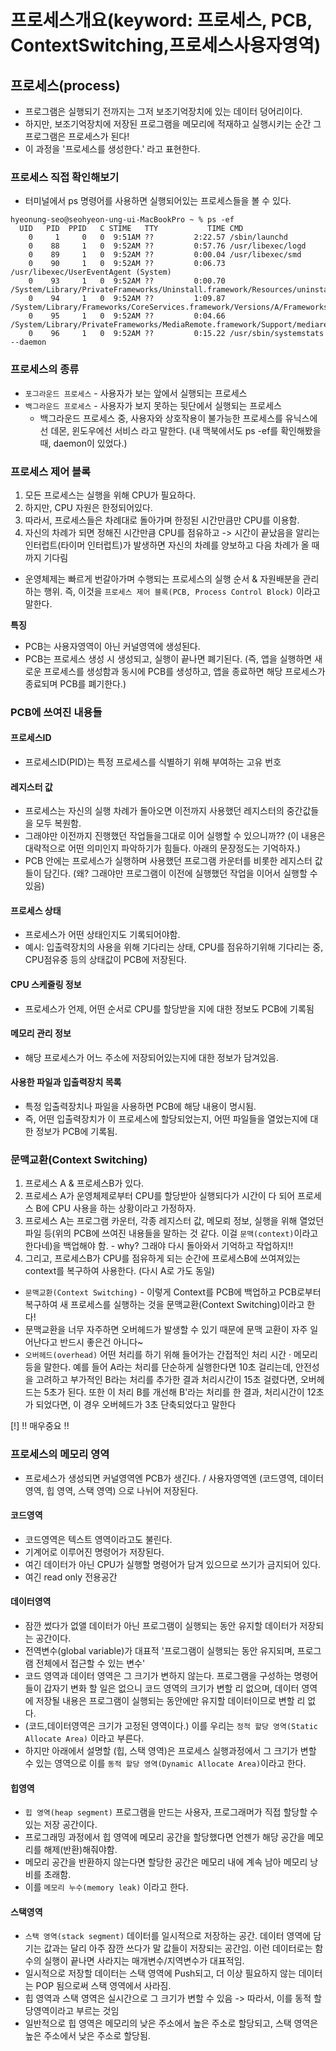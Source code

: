 # 프로세스개요(keyword: 프로세스, PCB, ContextSwitching,프로세스사용자영역)

## 프로세스(process)
- 프로그램은 실행되기 전까지는 그저 보조기억장치에 있는 데이터 덩어리이다. 
- 하지만, 보조기억장치에 저장된 프로그램을 메모리에 적재하고 실행시키는 순간 그 프로그램은 프로세스가 된다!
- 이 과정을 '프로세스를 생성한다.' 라고 표현한다.

### 프로세스 직접 확인해보기
- 터미널에서 ps 명령어를 사용하면 실행되어있는 프로세스들을 볼 수 있다.
```
hyeonung-seo@seohyeon-ung-ui-MacBookPro ~ % ps -ef
  UID   PID  PPID   C STIME   TTY           TIME CMD
    0     1     0   0  9:51AM ??         2:22.57 /sbin/launchd
    0    88     1   0  9:52AM ??         0:57.76 /usr/libexec/logd
    0    89     1   0  9:52AM ??         0:00.04 /usr/libexec/smd
    0    90     1   0  9:52AM ??         0:06.73 /usr/libexec/UserEventAgent (System)
    0    93     1   0  9:52AM ??         0:00.70 /System/Library/PrivateFrameworks/Uninstall.framework/Resources/uninstalld
    0    94     1   0  9:52AM ??         1:09.87 /System/Library/Frameworks/CoreServices.framework/Versions/A/Frameworks/FSEvents.framework/Versions/A/Support/fseventsd
    0    95     1   0  9:52AM ??         0:04.66 /System/Library/PrivateFrameworks/MediaRemote.framework/Support/mediaremoted
    0    96     1   0  9:52AM ??         0:15.22 /usr/sbin/systemstats --daemon

```
### 프로세스의 종류
- `포그라운드 프로세스` - 사용자가 보는 앞에서 실행되는 프로세스
- `백그라운드 프로세스` - 사용자가 보지 못하는 뒷단에서 실행되는 프로세스
    - 백그라운드 프로세스 중, 사용자와 상호작용이 불가능한 프로세스를 유닉스에선 데몬, 윈도우에선 서비스 라고 말한다. (내 맥북에서도 ps -ef를 확인해봤을 때, daemon이 있었다.)

### 프로세스 제어 블록
1. 모든 프로세스는 실행을 위해 CPU가 필요하다.
2. 하지만, CPU 자원은 한정되어있다.
3. 따라서, 프로세스들은 차례대로 돌아가며 한정된 시간만큼만 CPU를 이용함.
4. 자신의 차례가 되면 정해진 시간만큼 CPU를 점유하고 -> 시간이 끝났음을 알리는 인터럽트(타이머 인터럽트)가 발생하면 자신의 차례를 양보하고 다음 차례가 올 때까지 기다림
- 운영체제는 빠르게 번갈아가며 수행되는 프로세스의 실행 순서 & 자원배분을 관리하는 행위. 즉, 이것을 `프로세스 제어 블록(PCB, Process Control Block)` 이라고 말한다.

**특징**
- PCB는 사용자영역이 아닌 커널영역에 생성된다.
- PCB는 프로세스 생성 시 생성되고, 실행이 끝나면 폐기된다.
    (즉, 앱을 실행하면 새로운 프로세스를 생성함과 동시에 PCB를 생성하고, 앱을 종료하면 해당 프로세스가 종료되며 PCB를 폐기한다.)

### PCB에 쓰여진 내용들
#### 프로세스ID
- 프로세스ID(PID)는 특정 프로세스를 식별하기 위해 부여하는 고유 번호

#### 레지스터 값
- 프로세스는 자신의 실행 차례가 돌아오면 이전까지 사용했던 레지스터의 중간값들을 모두 복원함.
- 그래야만 이전까지 진행했던 작업들을그대로 이어 실행할 수 있으니까?? (이 내용은 대략적으로 어떤 의미인지 파악하기가 힘들다. 아래의 문장정도는 기억하자.)
- PCB 안에는 프로세스가 실행하며 사용했던 프로그램 카운터를 비롯한 레지스터 값들이 담긴다. (왜? 그래야만 프로그램이 이전에 실행했던 작업을 이어서 실행할 수 있음)

#### 프로세스 상태
- 프로세스가 어떤 상태인지도 기록되어야함.
- 예시: 입출력장치의 사용을 위해 기다리는 상태, CPU를 점유하기위해 기다리는 중, CPU점유중 등의 상태값이 PCB에 저장된다.

#### CPU 스케줄링 정보
- 프로세스가 언제, 어떤 순서로 CPU를 할당받을 지에 대한 정보도 PCB에 기록됨

#### 메모리 관리 정보
- 해당 프로세스가 어느 주소에 저장되어있는지에 대한 정보가 담겨있음.

#### 사용한 파일과 입출력장치 목록
- 특정 입출력장치나 파일을 사용하면 PCB에 해당 내용이 명시됨.
- 즉, 어떤 입출력장치가 이 프로세스에 할당되었는지, 어떤 파일들을 열었는지에 대한 정보가 PCB에 기록됨.

### 문맥교환(Context Switching)
1. 프로세스 A & 프로세스B가 있다.
2. 프로세스 A가 운영체제로부터 CPU를 할당받아 실행되다가 시간이 다 되어 프로세스 B에 CPU 사용을 하는 상황이라고 가정하자.
3. 프로세스 A는 프로그램 카운터, 각종 레지스터 값, 메모뢰 정보, 실행을 위해 열었던 파일 등(위의 PCB에 쓰여진 내용들을 말하는 것 같다. 이걸 `문맥(context)`이라고 한다네)을 백업해야 함. - why? 그래야 다시 돌아와서 기억하고 작업하지!!
4. 그리고, 프로세스B가 CPU를 점유하게 되는 순간에 프로세스B에 쓰여져있는 context를 복구하여 사용한다. (다시 A로 가도 동일)
- `문맥교환(Context Switching)` - 이렇게 Context를 PCB에 백업하고 PCB로부터 복구하여 새 프로세스를 실행하는 것을 문맥교환(Context Switching)이라고 한다!
- 문맥교환을 너무 자주하면 오버헤드가 발생할 수 있기 때문에 문맥 교환이 자주 일어난다고 반드시 좋은건 아니다~
- `오버헤드(overhead)`  어떤 처리를 하기 위해 들어가는 간접적인 처리 시간 · 메모리 등을 말한다. 
    예를 들어 A라는 처리를 단순하게 실행한다면 10초 걸리는데, 안전성을 고려하고 부가적인 B라는 처리를 추가한 결과 처리시간이 15초 걸렸다면, 
    오버헤드는 5초가 된다. 또한 이 처리 B를 개선해 B'라는 처리를 한 결과, 처리시간이 12초가 되었다면, 이 경우 오버헤드가 3초 단축되었다고 말한다

[!] !! 매우중요 !!
### 프로세스의 메모리 영역
- 프로세스가 생성되면 커널영역엔 PCB가 생긴다. / 사용자영역엔 (코드영역, 데이터 영역, 힙 영역, 스택 영역) 으로 나뉘어 저장된다.

#### 코드영역
- 코드영역은 텍스트 영역이라고도 불린다.
- 기계어로 이루어진 명령어가 저장된다.
- 여긴 데이터가 아닌 CPU가 실행할 명령어가 담겨 있으므로 쓰기가 금지되어 있다.
- 여긴 read only 전용공간

#### 데이터영역
- 잠깐 썼다가 없앨 데이터가 아닌 프로그램이 실행되는 동안 유지할 데이터가 저장되는 공간이다.
- 전역변수(global variable)가 대표적 '프로그램이 실행되는 동안 유지되며, 프로그램 전체에서 접근할 수 있는 변수'
- 코드 영역과 데이터 영역은 그 크기가 변하지 않는다. 
    프로그램을 구성하는 명령어들이 갑자기 변화 할 일은 없으니 코드 영역의 크기가 변할 리 없으며, 
    데이터 영역에 저장될 내용은 프로그램이 실행되는 동안에만 유지할 데이터이므로 변할 리 없다.
- (코드,데이터영역은 크기가 고정된 영역이다.) 이를 우리는 `정적 할당 영역(Static Allocate Area)` 이라고 부른다.
- 하지만 아래에서 설명할 (힙, 스택 영역)은 프로세스 실행과정에서 그 크기가 변할 수 있는 영역으로 이를 `동적 할당 영역(Dynamic Allocate Area)`이라고 한다.
    
#### 힙영역
- `힙 영역(heap segment)` 프로그램을 만드는 사용자, 프로그래머가 직접 할당할 수 있는 저장 공간이다.
- 프로그래밍 과정에서 힙 영역에 메모리 공간을 할당했다면 언젠가 해당 공간을 메모리를 해제(반환)해줘야함.
- 메모리 공간을 반환하지 않는다면 할당한 공간은 메모리 내에 계속 남아 메모리 낭비를 초래함.
- 이를 `메모리 누수(memory leak)` 이라고 한다.

#### 스택영역
- `스택 영역(stack segment)` 데이터를 일시적으로 저장하는 공간.
    데이터 영역에 담기는 값과는 달리 아주 잠깐 쓰다가 말 값들이 저장되는 공간임.
    이런 데이터로는 함수의 실행이 끝나면 사라지는 매개변수/지역변수가 대표적임.
- 일시적으로 저장할 데이터는 스택 영역에 Push되고, 더 이상 필요하지 않는 데이터는 POP 됨으로써 스택 영역에서 사라짐.
- 힙 영역과 스택 영역은 실시간으로 그 크기가 변할 수 있음 -> 따라서, 이를 동적 할당영역이라고 부르는 것임
- 일반적으로 힙 영역은 메모리의 낮은 주소에서 높은 주소로 할당되고, 스택 영역은 높은 주소에서 낮은 주소로 할당됨.
